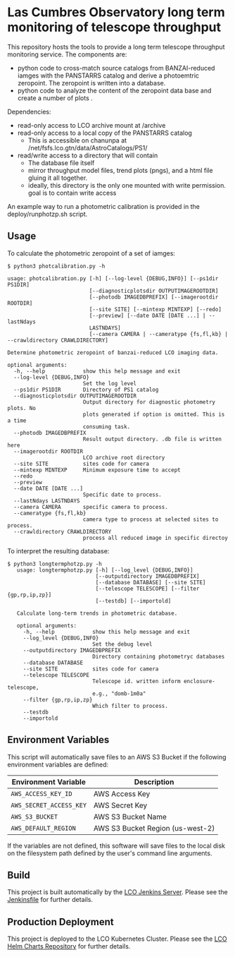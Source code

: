 # Las Cumbres Observatory long term monitoring of telescope throughput

This repository hosts the tools to provide a long term telescope throughput monitoring service. The components are:

 * python code to cross-match source catalogs from BANZAI-reduced iamges with the PANSTARRS catalog and derive a photoemtric zeropoint. The zeropoint is written into a database.
 * python code to analyze the content of the zeropoint data base and create a number of plots .
 
 Dependencies:
 * read-only access to LCO archive mount at /archive
 * read-only access to a local copy of the PANSTARRS catalog
   * This is accessible on chanunpa at /net/fsfs.lco.gtn/data/AstroCatalogs/PS1/
 * read/write access to a directory that will contain 
   * The database file itself
   * mirror throughput model files, trend plots (pngs), and a html file gluing it all together. 
   * ideally, this directory is the only one mounted with write permission. goal is to contain write access
   
   
An example way to run a photometric calibration is provided in the deploy/runphotzp.sh script. 

## Usage

To calculate the photometric zeropoint of a set of iamges:


```
$ python3 photcalibration.py -h

usage: photcalibration.py [-h] [--log-level {DEBUG,INFO}] [--ps1dir PS1DIR]
                          [--diagnosticplotsdir OUTPUTIMAGEROOTDIR]
                          [--photodb IMAGEDBPREFIX] [--imagerootdir ROOTDIR]
                          [--site SITE] [--mintexp MINTEXP] [--redo]
                          [--preview] [--date DATE [DATE ...] | --lastNdays
                          LASTNDAYS]
                          [--camera CAMERA | --cameratype {fs,fl,kb} | --crawldirectory CRAWLDIRECTORY]

Determine photometric zeropoint of banzai-reduced LCO imaging data.

optional arguments:
  -h, --help            show this help message and exit
  --log-level {DEBUG,INFO}
                        Set the log level
  --ps1dir PS1DIR       Directory of PS1 catalog
  --diagnosticplotsdir OUTPUTIMAGEROOTDIR
                        Output directory for diagnostic photometry plots. No
                        plots generated if option is omitted. This is a time
                        consuming task.
  --photodb IMAGEDBPREFIX
                        Result output directory. .db file is written here
  --imagerootdir ROOTDIR
                        LCO archive root directory
  --site SITE           sites code for camera
  --mintexp MINTEXP     Minimum exposure time to accept
  --redo
  --preview
  --date DATE [DATE ...]
                        Specific date to process.
  --lastNdays LASTNDAYS
  --camera CAMERA       specific camera to process.
  --cameratype {fs,fl,kb}
                        camera type to process at selected sites to process.
  --crawldirectory CRAWLDIRECTORY
                        process all reduced image in specific directoy
```

To interpret the resulting database:

```
$ python3 longtermphotzp.py -h
   usage: longtermphotzp.py [-h] [--log_level {DEBUG,INFO}]
                            [--outputdirectory IMAGEDBPREFIX]
                            [--database DATABASE] [--site SITE]
                            [--telescope TELESCOPE] [--filter {gp,rp,ip,zp}]
                            [--testdb] [--importold]
   
   Calculate long-term trends in photometric database.
   
   optional arguments:
     -h, --help            show this help message and exit
     --log_level {DEBUG,INFO}
                           Set the debug level
     --outputdirectory IMAGEDBPREFIX
                           Directory containing photometryc databases
     --database DATABASE
     --site SITE           sites code for camera
     --telescope TELESCOPE
                           Telescope id. written inform enclosure-telescope,
                           e.g., "domb-1m0a"
     --filter {gp,rp,ip,zp}
                           Which filter to process.
     --testdb
     --importold
```

## Environment Variables

This script will automatically save files to an AWS S3 Bucket if the following
environment variables are defined:

| Environment Variable | Description |
| --- | --- |
| `AWS_ACCESS_KEY_ID` | AWS Access Key |
| `AWS_SECRET_ACCESS_KEY` | AWS Secret Key |
| `AWS_S3_BUCKET` | AWS S3 Bucket Name |
| `AWS_DEFAULT_REGION`| AWS S3 Bucket Region (us-west-2) |

If the variables are not defined, this software will save files to the local
disk on the filesystem path defined by the user's command line arguments.

## Build

This project is built automatically by the [LCO Jenkins Server](http://jenkins.lco.gtn/).
Please see the [Jenkinsfile](Jenkinsfile) for further details.

## Production Deployment

This project is deployed to the LCO Kubernetes Cluster. Please see the
[LCO Helm Charts Repository](https://github.com/LCOGT/helm-charts) for further
details.

